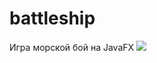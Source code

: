 # battleship
Игра морской бой на JavaFX 
<img src="https://b.radikal.ru/b42/2004/c7/10b79c8d27bdt.jpg" >
